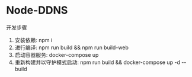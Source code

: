 # Node-DDNS

开发步骤

1. 安装依赖: npm i
2. 进行编译: npm run build && npm run build-web
3. 启动容器服务: docker-compose up
4. 重新构建并以守护模式启动: npm run build && docker-compose up -d --build
